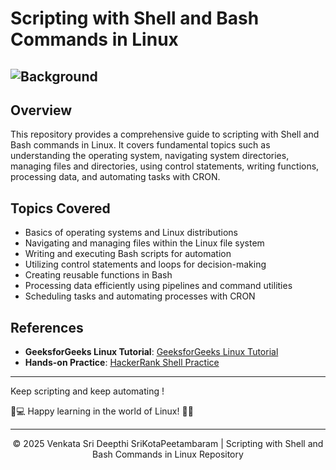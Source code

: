 # Scripting with Shell and Bash Commands in Linux

## ![Background](https://gifdb.com/images/high/linux-users-downloading-anything-ti3ra6uo1duvm78o.gif)

## Overview
This repository provides a comprehensive guide to scripting with Shell and Bash commands in Linux. It covers fundamental topics such as understanding the operating system, navigating system directories, managing files and directories, using control statements, writing functions, processing data, and automating tasks with CRON.

## Topics Covered
- Basics of operating systems and Linux distributions
- Navigating and managing files within the Linux file system
- Writing and executing Bash scripts for automation
- Utilizing control statements and loops for decision-making
- Creating reusable functions in Bash
- Processing data efficiently using pipelines and command utilities
- Scheduling tasks and automating processes with CRON

## References
- **GeeksforGeeks Linux Tutorial**: [GeeksforGeeks Linux Tutorial](https://www.geeksforgeeks.org/linux-tutorial/?ref=outind)
- **Hands-on Practice**: [HackerRank Shell Practice](https://www.hackerrank.com/domains/shell)

---

Keep scripting and keep automating ! 

🐧💻 Happy learning in the world of Linux! 🚀🎉

---

<p align="center">&copy; 2025 Venkata Sri Deepthi SriKotaPeetambaram | Scripting with Shell and Bash Commands in Linux Repository</p>

